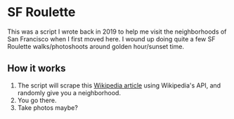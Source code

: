 # SF Roulette
This was a script I wrote back in 2019 to help me visit the neighborhoods of San Francisco when I first moved here. I wound up doing quite a few SF Roulette walks/photoshoots around golden hour/sunset time.

## How it works
1. The script will scrape this [Wikipedia article](https://en.wikipedia.org/wiki/List_of_neighborhoods_in_San_Francisco) using Wikipedia's API, and randomly give you a neighborhood.
2. You go there.
3. Take photos maybe?
